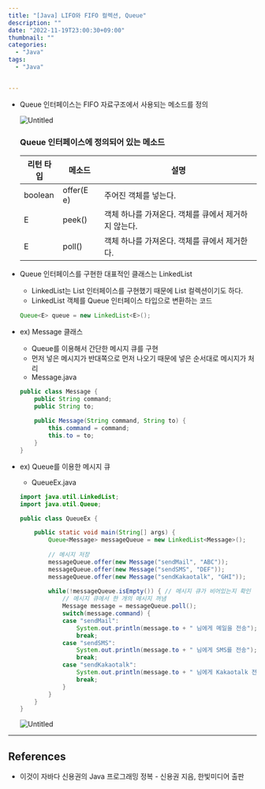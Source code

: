```yaml
---
title: "[Java] LIFO와 FIFO 컬렉션, Queue"
description: ""
date: "2022-11-19T23:00:30+09:00"
thumbnail: ""
categories:
  - "Java"
tags:
  - "Java"


---
```

<!--more-->

- Queue 인터페이스는 FIFO 자료구조에서 사용되는 메소드를 정의
    
    ![Untitled](/images/lang_java/collectionFramework/LIFO와_FIFO_컬렉션/Queue/Untitled.png)
    
    ### Queue 인터페이스에 정의되어 있는 메소드
    
    | 리턴 타입 | 메소드 | 설명 |
    | --- | --- | --- |
    | boolean | offer(E e) | 주어진 객체를 넣는다. |
    | E | peek() | 객체 하나를 가져온다. 객체를 큐에서 제거하지 않는다. |
    | E | poll() | 객체 하나를 가져온다. 객체를 큐에서 제거한다. |
- Queue 인터페이스를 구현한 대표적인 클래스는 LinkedList
    - LinkedList는 List 인터페이스를 구현했기 때문에 List 컬렉션이기도 하다.
    - LinkedList 객체를 Queue 인터페이스 타입으로 변환하는 코드
    
    ```java
    Queue<E> queue = new LinkedList<E>();
    ```
    
- ex) Message 클래스
    - Queue를 이용해서 간단한 메시지 큐를 구현
    - 먼저 넣은 메시지가 반대쪽으로 먼저 나오기 때문에 넣은 순서대로 메시지가 처리
    - Message.java
    
    ```java
    public class Message {
    	public String command;
    	public String to;
    	
    	public Message(String command, String to) {
    		this.command = command;
    		this.to = to;
    	}
    }
    ```
    
- ex) Queue를 이용한 메시지 큐
    - QueueEx.java
    
    ```java
    import java.util.LinkedList;
    import java.util.Queue;
    
    public class QueueEx {
    
    	public static void main(String[] args) {
    		Queue<Message> messageQueue = new LinkedList<Message>();
    		
    		// 메시지 저장
    		messageQueue.offer(new Message("sendMail", "ABC"));
    		messageQueue.offer(new Message("sendSMS", "DEF"));
    		messageQueue.offer(new Message("sendKakaotalk", "GHI"));
    		
    		while(!messageQueue.isEmpty()) { // 메시지 큐가 비어있는지 확인
    			// 메시지 큐에서 한 개의 메시지 꺼냄
    			Message message = messageQueue.poll();
    			switch(message.command) {
    			case "sendMail":
    				System.out.println(message.to + " 님에게 메일을 전송");
    				break;
    			case "sendSMS":
    				System.out.println(message.to + " 님에게 SMS를 전송");
    				break;
    			case "sendKakaotalk":
    				System.out.println(message.to + " 님에게 Kakaotalk 전송");
    				break;
    			}
    		}
    	}
    }
    ```
    
    ![Untitled](/images/lang_java/collectionFramework/LIFO와_FIFO_컬렉션/Queue/Untitled%201.png)
    

---

## References

- 이것이 자바다 신용권의 Java 프로그래밍 정복 - 신용권 지음, 한빛미디어 출판